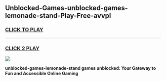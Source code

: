 
## Unblocked-Games-unblocked-games-lemonade-stand-Play-Free-avvpl
<h3>
<a href="https://premium76.site?title=unblocked-games-lemonade-stand&ref=10A">CLICK TO PLAY</a></h3>
<hr>

<h3>
<a href="https://premium76.site?title=unblocked-games-lemonade-stand&ref=10A">CLICK 2 PLAY</a>
  
</h3>

<a href="https://premium76.site?title=unblocked-games-lemonade-stand&ref=10A"><img src="https://clearcache.store/games.png"></a>


**unblocked-games-lemonade-stand games unblocked: Your Gateway to Fun and Accessible Online Gaming**
